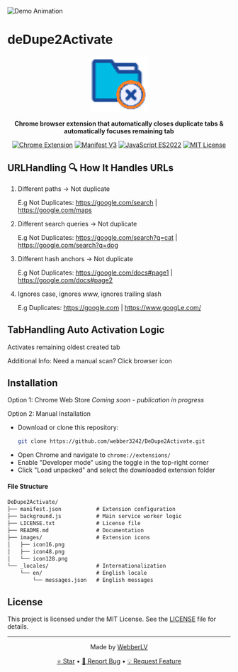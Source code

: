 ![Demo Animation](https://github.com/webber3242/DeDupe2Activate/raw/77631aba3ba40cb50e309ae7adbd74d4ebca173f/images/Animation.gif)

# deDupe2Activate

<div align="center">
  <img src="images/icon128.png" alt="DeDupe2Activate Logo" width="128" height="128">
  
  **Chrome browser extension that automatically closes duplicate tabs & automatically focuses remaining tab**
  
  [![Chrome Extension](https://img.shields.io/badge/Chrome-Extension-blue?style=flat-square&logo=google-chrome)](https://github.com/webber3242/DeDupe2Activate)
  [![Manifest V3](https://img.shields.io/badge/Manifest-V3-green?style=flat-square)](https://github.com/webber3242/DeDupe2Activate)
  [![JavaScript ES2022](https://img.shields.io/badge/JavaScript-ES2022-yellow?style=flat-square&logo=javascript)](https://github.com/webber3242/DeDupe2Activate)
  [![MIT License](https://img.shields.io/badge/License-MIT-red?style=flat-square)](LICENSE)
</div>

## URLHandling 🔍 How It Handles URLs

1. Different paths → Not duplicate

   E.g Not Duplicates: https://google.com/search | https://google.com/maps

2. Different search queries → Not duplicate

   E.g Not Duplicates: https://google.com/search?q=cat | https://google.com/search?q=dog

3. Different hash anchors → Not duplicate

   E.g Not Duplicates: https://google.com/docs#page1 | https://google.com/docs#page2

4. Ignores case, ignores www, ignores trailing slash

   E.g Duplicates: https://google.com | https://www.googLe.com/

## TabHandling Auto Activation Logic

Activates remaining oldest created tab

Additional Info: Need a manual scan? Click browser icon

## Installation

Option 1: Chrome Web Store
*Coming soon - publication in progress*

Option 2: Manual Installation

- Download or clone this repository:
   ```bash
   git clone https://github.com/webber3242/DeDupe2Activate.git
   ```
- Open Chrome and navigate to `chrome://extensions/`
- Enable "Developer mode" using the toggle in the top-right corner
- Click "Load unpacked" and select the downloaded extension folder

#### File Structure

```
DeDupe2Activate/
├── manifest.json           # Extension configuration
├── background.js           # Main service worker logic
├── LICENSE.txt             # License file
├── README.md               # Documentation
├── images/                 # Extension icons
│   ├── icon16.png
│   ├── icon48.png
│   └── icon128.png
└── _locales/               # Internationalization
    └── en/                 # English locale
        └── messages.json   # English messages
```

## License

This project is licensed under the MIT License. See the [LICENSE](LICENSE) file for details.

---

<div align="center">
  <p>Made by <a href="https://github.com/webberLV">WebberLV</a></p>
  <p>
    <a href="https://github.com/webber3242/DeDupe2Activate">⭐ Star</a> •
    <a href="https://github.com/webber3242/DeDupe2Activate/issues">🐛 Report Bug</a> •
    <a href="https://github.com/webber3242/DeDupe2Activate/issues">💡 Request Feature</a>
  </p>
</div>
